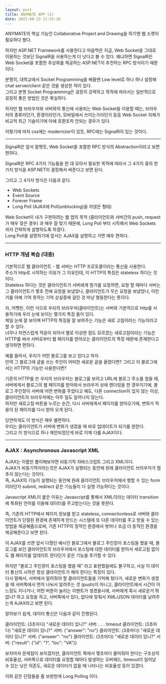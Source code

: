 ```yaml
---
layout: post
title: ANYMATE APP (2)
date: 2021-08-23 11:55:10
---
```


ANYMATE의 핵심 기능인 Collaborative Project and Drawing을 하기엔 웹 소켓이 필요하다 했다.  

하지만 ASP.NET Framework를 사용한다고 마음먹은 지금, Web Socket을 그대로 이용하는 것보단 SignalR을 사용하는게 더 낫다고 볼 수 있다. 왜냐하면 SignalR은 Web Socket을 포함한 추상화를 제공하는 ASP.NET이 추천하는 RPC 방식이기 때문이다.  

분명히, 대학교에서 Socket Programming을 배울땐 Low level로 하나 하나 설정해 chat server/client 같은 것을 생성한 적이 있다.  
그리고 분명 Socket Programming은 굉장히 강력하고 목적에 따라서는 일반적으로 굉장히 좋은 방법인 것은 확실하다.  

하지만 웹 브라우저와 서버와의 통신에 사용되는 Web Socket을 이용할 때는, 브라우저의  종류라던가, 환경이라던가, 모바일에서 쓰이는가라던가 등등 Web Socket 자체가 비교적 최근 기술이기에 아예 호환조차 안되는 경우가 있다.  

이렇기에 마치 css에는 modernizer이 있듯, RPC에는 SignalR이 있는 것이다.  

------------------------------

SignalR은 앞서 말햇듯, Web Socket을 포함한 RPC 방식의 Abstraction이라고 보면 편하다.  

SignalR은 RPC 4가지 기능들을 한 데 모아서 필요한 목적에 따라서 그 4가지 중의 한가지 방식을 ASP.NET이 결정해서 써준다고 보면 된다.  

그리고 그 4가지 방식은 다음과 같다.  

- Web Sockets
- Event Source
- Forever Frame
- Long Poll (AJAX에 Poll(unblocking)을 끼얹은 형태)

Web Socket이 내가 구현하려는 웹 앱의 목적 (클라이언트와 서버간의 push, request가 매우 잦은 경우) 과 매우 잘 맞기 때문에, Long Poll 부터 시작해서 Web Sockets 까지 간략하게 설명하도록 하겠다.  
Long Poll을 설명하기에 앞서는 AJAX를 설명하고 가면 매우 편하다.  

---------------------------------------------------

### HTTP 개념 복습 (대충)

기본적으로 웹 클라이언트 - 웹 서버는 HTTP 프로토콜이라는 통신을 사용한다.  
주소가 http로 시작하는 이유가 그 이유인데, 이 HTTP의 특징은 stateless 하다는 것이다.  
Stateless 하다는 것은 클라이언트가 서버에게 뭔가를 요청하면, 요청 할 때마다 서버는 그 클라이언트가 몇초 전에 요청을 보냈었나, 클라이언트가 무슨 요청을 보냈었나, 이런 거를 아예 기억 못하는 기억 상실증에 걸린 것 마냥 행동한다는 뜻이다.  

자, 어쨋든, 이런 식으로 우리의 브라우저(클라이언트)는 서버와 기본적으로 http를 사용하기에 우리 눈에 보이는 몇가지 특징 들이 있다.  
제일 눈에 잘 보이며 HTTP의 특징을 잘 보여주는 기능은 새로 고침이라는 기능이라고 할 수 있다.  
너무나 자연스럽게 적응이 되어서 별로 이상한 점도 모르겠는 새로고침이라는 기능은 HTTP를 써서 서버로부터 웹 페이지를 받아오는 클라이언트의 특징 때문에 존재한다고 생각하면 편하다.  

예를 들어서, 우리가 어떤 블로그를 보고 있다고 하자.  
만약 그 블로그에 글을 쓰는 주인이 어떠한 새로운 글을 올렸다면? 그리고 이 블로그에서는 HTTP의 기능만 사용한다면?  

기존의 HTTP를 쓴 우리의 브라우저는 블로그를 보려고 URL에 블로그 주소를 쳤을 때, 서버에게서 블로그의 웹 페이지를 받아와서 브라우저 상에 렌더링을 한 경우이기에, 블로그 주인장이 서버에 어떤 변화를 주었다고 해도, 다른 connection이 있지 않는 이상, 클라이언트의 브라우저에는 아무 일도 일어나지 않는다.  
하지만 새로고침 버튼을 누르는 순간, 다시 서버에게서 페이지를 받아오기에, 변화가 적용이 된 페이지를 다시 받아 오게 된다.  

당연하게도 이 방식은 매우 불편하다.  
우리는 클라이언트가 서버에 변화가 생겼을 때 바로 업데이트가 되기를 원한다.  
그리고 이 방식으로 하나 제안되었던게 바로 이제 다룰 AJAX이다.  

------------------------------------

### AJAX : Asynchronous Javascript XML

AJAX는 이름만 풀이해보자면 비동기적 자바스크립트 그리고 XML이다.  
AJAX가 비동기적이라는것은 AJAX가 실행되는 동안에 원래 클라이언트 브라우저가 멈추지 않는다는 것이다.  
즉, AJAX의 기능이 실행되는 동안에 원래 클라이언트 브라우저에서 행할 수 있는 form이라던가 submit, redirect 같은 기능들이 다 실행 가능하다는 것이다.  

Javascript XML이 붙은 이유는 Javascript를 통해서 XML이라는 데이터 transition에 특화된 언어를 이용해 데이터를 주고받는다는 것을 뜻한다.  

즉, 기존의 HTTP에서 페이지 정보를 받고 stateless, connectionless로 서버와 클라이언트가 단절된 환경에 존재하게 만드는 시스템에 또 다른 데이터를 주고 받을 수 있는 방법을 제공해줌으로써, 기존 HTTP의 정적인 환경에서 벗어나 조금 더 동적인 환경을 제공해준다고 보면 된다.  

이 AJAX를 쓰면 앞서 다뤘던 예시인 블로그에서 블로그 주인장이 포스팅을 했을 때, 블로그를 보던 클라이언트의 브라우저에서 포스팅에 대한 데이터를 받아서 새로고침 없이도 웹 페이지를 업데이트 한다던가 같은 기능을 추가할 수 있다.  

하지만 "블로그 주인장이 포스팅을 했을 때" 라고 표현했음에도 불구하고, 사실 이 데이터 통신의 시작은 항상 클라이언트가 해야 한다는 특징이 있다.  
다시 말해서, 서버에서 알려줘야 할 클라이언트들을 기억해 뒀다가, 새로운 변화가 생겼을 때 서버쪽에서 먼저 나눠서 알려주는 것 (push)이 아니고, 클라이언트에서 시간이 어느정도 지나거나, 어떤 버튼이 눌리는 이벤트가 생겼을시에, 서버에게 혹시 새로운거 뭐 없니? 하고 요청을 하고, 서버쪽에서 있다, 없다에 맞춰서 XML/JSON 데이터를 날려주는게 AJAX라고 보면 된다.  

알아보기 쉽게, 데이터 통신은 다음과 같이 진행된다.  

클라이언트:  (3초마다) "새로운 데이터 있니?"
서버: . . . timeout
클라이언트:  (3초마다) "새로운 데이터 있니?"
서버: {"answer": "no"}
클라이언트:  (3초마다) "새로운 데이터 있니?"
서버: {"answer": "no"}
클라이언트:  (3초마다) "새로운 데이터 있니?"
서버: {"result": {"id": "1", "loc": "VA"}}

보자마자  문제점이 보이겠지만, 클라이언트 쪽에서 몇초마다 물어줘야 한다는 구조상의 비효율성, 서버쪽으로 데이터를 요청할 때마다 발생하는 오버헤드, timeout이 일어날 수 있는 낮은 의존도, 새로운 데이터가 없을 때 나타나는 비효율성 등이 있겠다.  

이와 같은 단점들을 좀 보완한게 Long Polling 이다. 
